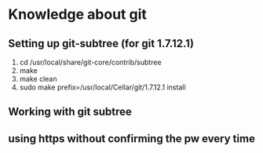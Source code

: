 # Knowledge about git

## Setting up git-subtree (for git 1.7.12.1)
1. cd /usr/local/share/git-core/contrib/subtree
2. make 
3. make clean
4. sudo make prefix=/usr/local/Cellar/git/1.7.12.1 install 

## Working with git subtree


## using https without confirming the pw every time